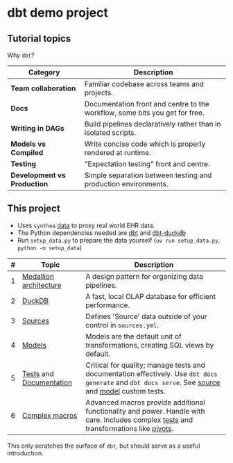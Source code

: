 # dbt demo project

## Tutorial topics

Why `dbt`?

| **Category**               | **Description**                                                                 |
|----------------------------|---------------------------------------------------------------------------------|
| **Team collaboration**      | Familiar codebase across teams and projects. |
| **Docs**                    | Documentation front and centre to the workflow, some bits you get for free. |
| **Writing in DAGs**         | Build pipelines declaratively rather than in isolated scripts.  |
| **Models vs Compiled**      | Write concise code which is properly rendered at runtime.  |
| **Testing**                 | "Expectation testing" front and centre.          |
| **Development vs Production** | Simple separation between testing and production environments. |


## This project

- Uses `synthea` [data](https://synthetichealth.github.io/synthea/) to proxy real world EHR data.
- The Python dependencies needed are [dbt](https://github.com/dbt-labs/dbt-core) and [dbt-duckdb](https://github.com/duckdb/dbt-duckdb)
- Run `setup_data.py` to prepare the data yourself (`uv run setup_data.py`, `python -m setup_data`)

| #  | Topic                                                                                             | Description                                                                                                                              |
|----|---------------------------------------------------------------------------------------------------|------------------------------------------------------------------------------------------------------------------------------------------|
| 1  | [Medallion architecture](https://www.databricks.com/glossary/medallion-architecture)            | A design pattern for organizing data pipelines.                                                                                         |
| 2  | [DuckDB](https://duckdb.org)                                                                     | A fast, local OLAP database for efficient performance.                                                                                        |
| 3  | [Sources](https://docs.getdbt.com/docs/build/sources)                                             | Defines 'Source' data outside of your control in `sources.yml`.                                                                        |
| 4  | [Models](https://docs.getdbt.com/docs/build/models)                                              | Models are the default unit of transformations, creating SQL views by default.                                                           |
| 5  | [Tests](https://docs.getdbt.com/docs/build/data-tests) and [Documentation](https://docs.getdbt.com/reference/commands/cmd-docs) | Critical for quality; manage tests and documentation effectively. Use `dbt docs generate` and `dbt docs serve`. See [source](temp_dbt/models/sources.yml) and [model](temp_dbt/models/schema.yml) custom tests. |
| 6  | [Complex macros](https://docs.getdbt.com/docs/build/jinja-macros)                                                                             | Advanced macros provide additional functionality and power. Handle with care. Includes complex [tests](temp_dbt/models/gold/pivot_condition_encounters.sql) and transformations like [pivots](temp_dbt/models/gold/pivot_condition_encounters.sql). |

This only scratches the surface of `dbt`, but should serve as a useful introduction.

